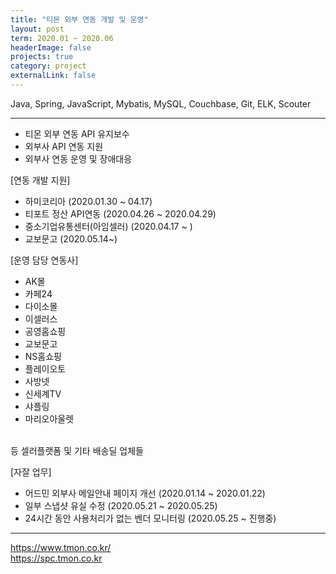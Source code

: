 ```yaml
---
title: "티몬 외부 연동 개발 및 운영"
layout: post
term: 2020.01 ~ 2020.06
headerImage: false
projects: true
category: project
externalLink: false
---
```


Java, Spring, JavaScript, Mybatis, MySQL, Couchbase, Git, ELK, Scouter

---

- 티몬 외부 연동 API 유지보수
- 외부사 API 연동 지원
- 외부사 연동 운영 및 장애대응

[연동 개발 지원]
- 하미코리아 (2020.01.30 ~ 04.17)
- 티포트 정산 API연동 (2020.04.26 ~ 2020.04.29)
- 중소기업유통센터(아임셀러) (2020.04.17 ~ )
- 교보문고 (2020.05.14~)

[운영 담당 연동사]
- AK몰
- 카페24
- 다이소몰
- 이셀러스
- 공영홈쇼핑
- 교보문고
- NS홈쇼핑
- 플레이오토
- 사방넷
- 신세계TV
- 샤플링
- 마리오아울렛 
<br>
등 셀러플랫폼 및 기타 배송딜 업체들

[자잘 업무]
- 어드민 외부사 메일안내 페이지 개선 (2020.01.14 ~ 2020.01.22)
- 일부 스냅샷 유실 수정 (2020.05.21 ~ 2020.05.25)
- 24시간 동안 사용처리가 없는 벤더 모니터링 (2020.05.25 ~ 진행중)

---

https://www.tmon.co.kr/ <br>
https://spc.tmon.co.kr

